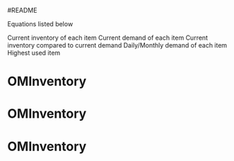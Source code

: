 #README

Equations listed below


Current inventory of each item
Current demand of each item
Current inventory compared to current demand
Daily/Monthly demand of each item
Highest used item
# OMInventory
# OMInventory
# OMInventory
